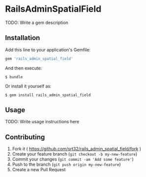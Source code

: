 # RailsAdminSpatialField

TODO: Write a gem description

## Installation

Add this line to your application's Gemfile:

```ruby
gem 'rails_admin_spatial_field'
```

And then execute:

    $ bundle

Or install it yourself as:

    $ gem install rails_admin_spatial_field

## Usage

TODO: Write usage instructions here

## Contributing

1. Fork it ( https://github.com/srt32/rails_admin_spatial_field/fork )
2. Create your feature branch (`git checkout -b my-new-feature`)
3. Commit your changes (`git commit -am 'Add some feature'`)
4. Push to the branch (`git push origin my-new-feature`)
5. Create a new Pull Request
